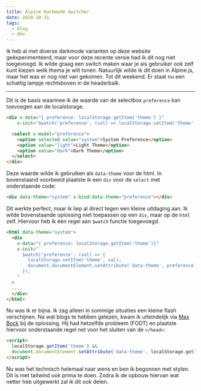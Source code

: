 ```yaml
---
title: Alpine Darkmode Switcher
date: 2020-10-31
tags:
  - blog
  - dev
---
```


Ik heb al met diverse darkmode varianten op deze website geëxperimenteerd, maar voor deze recente versie had ik dit nog niet toegevoegd. Ik wilde graag een switch maken waar je als gebruiker ook zelf kunt kiezen welk thema je wilt tonen. Natuurlijk wilde ik dit doen in Alpine.js, maar het was er nog niet van gekomen. Tot dit weekend. Er staat nu een schattig lampje rechtsboven in de headerbalk.

---

Dit is de basis waarmee ik de waarde van de selectbox `preference` kan toevoegen aan de localstorage.

```html
<div x-data="{ preference: localStorage.getItem('theme') }"
    x-init="$watch('preference', (val) => localStorage.setItem('theme', val))">

  <select x-model="preference">
    <option selected value="system">System Preference</option>
    <option value="light">Light Theme</option>
    <option value="dark">Dark Theme</option>
  </select>
</div>
```

Deze waarde wilde ik gebruiken als `data-theme` voor de html. In bovenstaand voorbeeld plaatste ik een `div` voor de `select` met onderstaande code:

```html
<div data-theme="system" x-bind:data-theme="preference"></div>
```

Dit werkte perfect, maar ik liep al direct tegen een kleine uitdaging aan. Ik wilde bovenstaande oplossing niet toepassen op een `div`, maar op de `html` zelf. Hiervoor heb ik één regel aan `$watch` functie toegevoegd.

```html
<html data-theme="system">
  <div
    x-data="{ preference: localStorage.getItem('theme')}"
    x-init="
      $watch('preference', (val) => {
        localStorage.setItem('theme', val);
        document.documentElement.setAttribute('data-theme', preference);
      });
    "
  >
  ....
  </div>
</html>
```

Nu was ik er bijna. Ik zag alleen in sommige situaties een kleine flash verschijnen. Na wat blogs te hebben gelezen, kwam ik uiteindelijk via [Max Bock](https://mxb.dev/blog/color-theme-switcher/) bij de oplossing. Hij had hetzelfde probleem (FODT) en plaatste hiervoor onderstaande regel net voor het sluiten van de `</head>`:

```html
<script>
  localStorage.getItem('theme') &&
  document.documentElement.setAttribute('data-theme', localStorage.getItem('theme'))
</script>
```

Nu was het technisch helemaal naar wens en ben ik begonnen met stylen. Dit is met tailwind ook prima te doen. Zodra ik de opbouw hiervan wat netter heb uitgewerkt zal ik dit ook delen.
